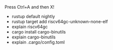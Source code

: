 Press Ctrl+A and then X!

- rustup default nightly
- rustup target add riscv64gc-unknown-none-elf
- explain riscv64gc
- cargo install cargo-binutils
- explain cargo-binutils
- explain .cargo/config.toml
